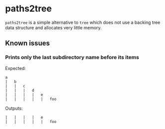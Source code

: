 # paths2tree

`paths2tree` is a simple alternative to `tree` which does not use a backing
tree data structure and allocates very little memory.

## Known issues

### Prints only the last subdirectory name before its items

Expected:

```
a
|   b
|   |   c
|   |   |   d
|   |   |   |   e
|   |   |   |   |   foo
```

Outputs:

```
|   |   |   |   e
|   |   |   |   |   foo
```

